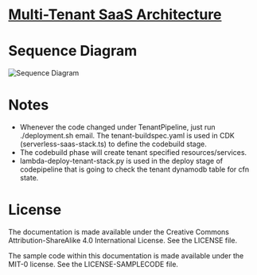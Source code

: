 # [Multi-Tenant SaaS Architecture](https://catalog.us-east-1.prod.workshops.aws/workshops/b0c6ad36-0a4b-45d8-856b-8a64f0ac76bb/en-US/lab3/41-initialize-lab)

# Sequence Diagram
![Sequence Diagram](http://www.plantuml.com/plantuml/proxy?src=https://raw.githubusercontent.com/Guo-astro/multi-tenant-saas/main/infra-template/diagrams/tenant-design-themed.puml)




# Notes
- Whenever the code changed under TenantPipeline, just run ./deployment.sh email. The tenant-buildspec.yaml is used in CDK  (serverless-saas-stack.ts) to define the codebuild stage.
- The codebuild phase will create tenant specified resources/services.
- lambda-deploy-tenant-stack.py is used in the deploy stage of codepipeline that is going to check the tenant dynamodb table for cfn state.

# License
The documentation is made available under the Creative Commons Attribution-ShareAlike 4.0 International License. See the LICENSE file.

The sample code within this documentation is made available under the MIT-0 license. See the LICENSE-SAMPLECODE file.
